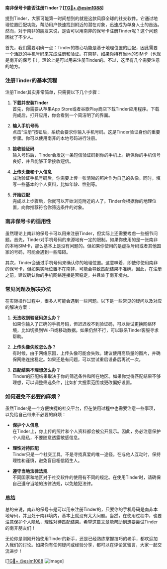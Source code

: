 **南非保号卡能否注册Tinder？[[TG💪+ @esim1088](https://t.me/s/esim1088)]**

提到Tinder，大家可能第一时间想到的就是这款风靡全球的社交软件。它通过地理位置匹配功能，帮助用户快速找到附近的潜在对象，迅速成为单身人士的首选。然而，对于南非的朋友来说，是否可以用南非的保号卡注册Tinder呢？这个问题困扰了不少人。

首先，我们需要明确一点：Tinder的核心功能是基于地理位置的匹配，因此需要一个活跃的手机号码来完成注册和验证。在南非，如果你持有当地的SIM卡（也就是南非的保号卡），理论上是可以用来注册Tinder的。不过，这里有几个需要注意的地方。

### 注册Tinder的基本流程

注册Tinder其实非常简单，只需要以下几个步骤：

1. **下载并安装Tinder**  
   首先，你需要从苹果App Store或者谷歌Play商店下载Tinder应用程序。下载完成后，打开应用，你会看到一个简洁明了的界面。

2. **输入手机号码**  
   点击“注册”按钮后，系统会要求你输入手机号码。这是Tinder验证身份的重要步骤。你可以使用南非的本地号码进行注册。

3. **接收验证码**  
   输入号码后，Tinder会发送一条短信验证码到你的手机上。确保你的手机信号良好，并且能够正常接收短信。

4. **上传头像和个人信息**  
   成功验证手机号码后，你需要上传一张清晰的照片作为自己的头像。同时，填写一些基本的个人资料，比如年龄、性别等。

5. **开始匹配**  
   完成以上步骤后，你就可以开始浏览附近的人了。Tinder会根据你的地理位置，向你推荐符合你筛选条件的对象。

### 南非保号卡的适用性

虽然理论上南非的保号卡可以用来注册Tinder，但实际上还需要考虑一些细节问题。首先，Tinder对手机号码的来源地有一定的限制。如果你使用的是一张南非的本地SIM卡，那么基本上是没有问题的。但如果你使用的是虚拟号码或者其他国家的号码，可能会遇到一些障碍。

其次，Tinder会通过手机号码来确认你的地理位置。这意味着，即使你使用南非的保号卡，但如果实际位置不在南非，可能会导致匹配结果不准确。因此，在注册之前，建议确认你的手机网络连接是否稳定，并且处于南非境内。

### 常见问题及解决办法

在实际操作过程中，很多人可能会遇到一些问题。以下是一些常见的疑问以及对应的解决方案：

1. **无法收到验证码怎么办？**  
   如果你输入了正确的手机号码，但迟迟收不到验证码，可以尝试更换网络环境，比如切换到Wi-Fi或移动数据。如果仍然不行，可以联系Tinder客服寻求帮助。

2. **上传头像失败怎么办？**  
   有时候，由于网络原因，上传头像可能会失败。建议使用高质量的图片，并确保网络连接稳定。如果还是有问题，可以尝试重启设备后再试一次。

3. **匹配结果不理想怎么办？**  
   Tinder的匹配结果取决于你的筛选条件和所在地区。如果你觉得匹配结果不够理想，可以调整筛选条件，比如扩大搜索范围或更改偏好设置。

### 如何避免不必要的麻烦？

虽然Tinder是一个方便快捷的社交平台，但在使用过程中也需要注意一些事项，以免给自己带来不必要的麻烦：

- **保护个人信息**  
  在Tinder上，你上传的照片和个人资料都会被公开显示。因此，务必注意保护个人隐私，不要随意透露敏感信息。

- **理性对待匹配**  
  Tinder只是一个社交工具，不是寻找真爱的唯一途径。在与他人互动时，保持理性和谨慎，避免盲目相信陌生人。

- **遵守当地法律法规**  
  不同国家和地区对于社交软件的使用有不同的规定。在使用Tinder时，请确保自己遵守当地的法律法规，以免触犯法律。

### 总结

总的来说，南非的保号卡是可以用来注册Tinder的，只要你的手机号码是南非本地号码，并且处于南非境内，基本上就没有太大问题。当然，在使用过程中，也要注意保护个人隐私，理性对待匹配结果。希望这篇文章能帮助到想要尝试Tinder的南非朋友们！

无论你是刚刚开始使用Tinder的新手，还是已经熟练掌握技巧的老手，都欢迎加入我们的讨论。如果你有任何疑问或经验分享，都可以在评论区留言，大家一起交流进步！

[[TG💪+ @esim1088](https://t.me/s/esim1088) ![Image](https://i.postimg.cc/4NQfJmqS/Snipaste-2025-05-13-00-14-12.png)]